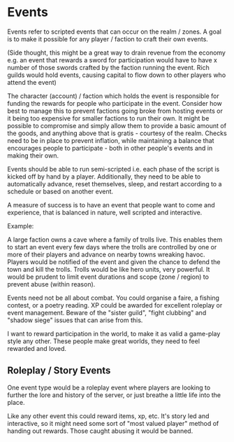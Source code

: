 # Events

Events refer to scripted events that can occur on the realm / zones. A goal is to make it possible for any player / faction to craft their own events.

(Side thought, this might be a great way to drain revenue from the economy e.g. an event that rewards a sword for participation would have to have x number of those swords crafted by the faction running the event. Rich guilds would hold events, causing capital to flow down to other players who attend the event)

The character (account) / faction which holds the event is responsible for funding the rewards for people who participate in the event. Consider how best to manage this to prevent factions going broke from hosting events or it being too expensive for smaller factions to run their own. It might be possible to compromise and simply allow them to provide a basic amount of the goods, and anything above that is gratis - courtesy of the realm. Checks need to be in place to prevent inflation, while maintaining a balance that encourages people to participate - both in other people's events and in making their own.

Events should be able to run semi-scripted i.e. each phase of the script is kicked off by hand by a player. Additionally, they need to be able to automatically advance, reset themselves, sleep, and restart according to a schedule or based on another event.

A measure of success is to have an event that people want to come and experience, that is balanced in nature, well scripted and interactive.

Example:

A large faction owns a cave where a family of trolls live. This enables them to start an event every few days where the trolls are controlled by one or more of their players and advance on nearby towns wreaking havoc. Players would be notified of the event and given the chance to defend the town and kill the trolls. Trolls would be like hero units, very powerful. It would be prudent to limit event durations and scope (zone / region) to prevent abuse (within reason).

Events need not be all about combat. You could organise a faire, a fishing contest, or a poetry reading. XP could be awarded for excellent roleplay or event management. Beware of the "sister guild", "fight clubbing" and "shadow siege" issues that can arise from this.

I want to reward participation in the world, to make it as valid a game-play style any other. These people make great worlds, they need to feel rewarded and loved.

## Roleplay / Story Events

One event type would be a roleplay event where players are looking to further the lore and history of the server, or just breathe a little life into the place.

Like any other event this could reward items, xp, etc. It's story led and interactive, so it might need some sort of "most valued player" method of handing out rewards. Those caught abusing it would be banned.
